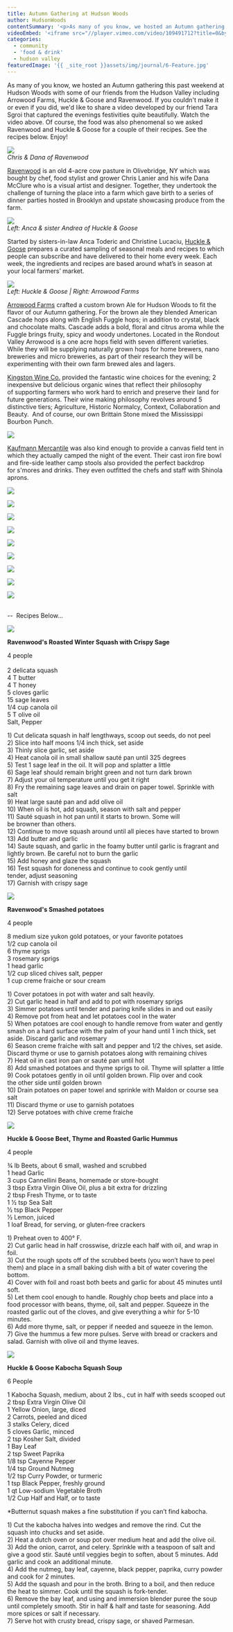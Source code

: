 ```yaml
---
title: Autumn Gathering at Hudson Woods
author: HudsonWoods
contentSummary: '<p>As many of you know, we hosted an Autumn gathering this past weekend at Hudson Woods with some of our friends from the Hudson Valley. We wanted to share a video from the event and some recipes for you to make at home. Enjoy!&nbsp;</p>'
videoEmbed: '<iframe src="//player.vimeo.com/video/109491712?title=0&byline=0&portrait=0&color=ffffff" width="500" height="281" frameborder="0" webkitallowfullscreen mozallowfullscreen allowfullscreen></iframe> <p><a href="http://vimeo.com/109491712">Hudsonwoods</a> from <a href="http://vimeo.com/tarasgroi">Tara Sgroi</a> on <a href="https://vimeo.com">Vimeo</a>.</p>'
categories:
  - community
  - 'food & drink'
  - hudson valley
featuredImage: '{{ _site_root }}assets/img/journal/6-Feature.jpg'
---
```

<p>As many of you know, we hosted an&nbsp;Autumn gathering this past weekend at Hudson Woods with some of our friends from the Hudson Valley including Arrowood Farms, Huckle & Goose and Ravenwood.&nbsp;<span style="font-size: 14px;">If you couldn't make it or even if you did, we'd like to share a video&nbsp;developed by our friend Tara Sgroi that captured the evenings festivities quite beautifully. Watch the video&nbsp;above. Of course, the food was also&nbsp;phenomenal so we asked Ravenwood and Huckle & Goose for a couple of their recipes. See&nbsp;the recipes below. Enjoy!</span></p><p><img src="http://hudsonwoods.com/assets/img/journal/1-20141022170644.jpg" style="font-size: 14.4444446563721px;"><br><em style="background-color: initial;">Chris & Dana of Ravenwood</em></p><p><span><a href="http://ravenwoodny.com" target="_blank">Ravenwood</a> is an old 4-acre cow pasture in Olivebridge, NY which was bought by chef, food stylist and grower Chris Lanier and his wife Dana McClure who is a visual artist and designer. Together, they undertook the challenge of turning the place into a farm which gave birth to a series of dinner parties hosted in Brooklyn and upstate showcasing produce from the farm.</span></p><p><img src="/assets/img/journal/4-20141022164457.jpg"><br><em>Left:&nbsp;Anca & sister&nbsp;Andrea of Huckle & Goose&nbsp;</em></p><p>Started by sisters-in-law Anca Toderic and Christine Lucaciu,&nbsp;<a href="https://hucklegoose.com" target="_blank">Huckle & Goose</a> prepares a curated sampling of seasonal meals and recipes to which people can subscribe and have delivered to their home every week. Each week, the ingredients and recipes are based around what’s in season at your local farmers’ market.</p><p><img src="/assets/img/journal/3-20141022164544.jpg"><br><em>Left: Huckle & Goose | Right: Arrowood Farms</em></p><p><a href="http://www.arrowoodfarms.com" target="_blank">Arrowood Farms</a> crafted a custom brown Ale for Hudson Woods to fit the flavor of our Autumn gathering. For the brown ale they blended American Cascade hops along with English Fuggle hops; in addition to crystal, black and chocolate malts. Cascade adds a bold, floral and citrus aroma while the Fuggle brings fruity, spicy and woody undertones. Located in the Rondout Valley Arrowood is a one acre hops field with seven different varieties. While they will be supplying naturally grown hops for home brewers, nano breweries and micro breweries, as part of their research they will be experimenting with their own farm brewed ales and lagers.&nbsp;</p><p><a href="http://www.kingstonwine.com" target="_blank">Kingston Wine Co.</a> provided the fantastic wine choices for the evening;&nbsp;2 inexpensive but delicious organic wines that reflect their philosophy of&nbsp;supporting&nbsp;farmers who work hard to enrich and preserve their land for future generations.&nbsp;Their wine making&nbsp;philosophy revolves around&nbsp;5 distinctive&nbsp;tiers; Agriculture, Historic Normalcy, Context,&nbsp;Collaboration and Beauty. &nbsp;And of course, our own Brittain Stone mixed the&nbsp;Mississippi Bourbon Punch.&nbsp;</p><p><img src="/assets/img/journal/Instagram-photos-20141022182009.jpg"></p><p><a href="http://kaufmann-mercantile.com" target="_blank">Kaufmann Mercantile</a> was also kind enough to provide a canvas field tent in which&nbsp;they actually camped the night of the event. Their cast iron fire bowl and fire-side leather camp stools&nbsp;also provided the perfect backdrop for&nbsp;s'mores&nbsp;and drinks. They even outfitted the chefs and staff with Shinola aprons.</p><p><img src="/assets/img/journal/2-20141022170737.jpg"></p><p><img src="/assets/img/journal/5-20141022170749.jpg"></p><p><img src="/assets/img/journal/7-20141022170806.jpg"></p><p><img src="/assets/img/journal/6-Feature-20141022170815.jpg"></p><p><img src="/assets/img/journal/8-20141022171013.jpg"></p><p><img src="/assets/img/journal/9-20141022171019.jpg"></p><p><img src="/assets/img/journal/10-20141022171044.jpg"></p><p><img src="/assets/img/journal/11-20141022171054.jpg"></p><p><img src="/assets/img/journal/12-20141022171108.jpg"></p><p><br>-- &nbsp;Recipes Below...</p><p><img src="/assets/img/journal/Squash.jpg"></p><p><b style="background-color: initial;">Ravenwood's&nbsp;Roasted Winter Squash with Crispy Sage</b></p><p>4 people<br><br>2 delicata squash<br>4 T butter<br>4 T honey<br>5 cloves garlic<br>15 sage leaves<br>1/4 cup canola oil<br>5 T olive oil<br>Salt, Pepper</p><p>1) Cut delicata squash in half lengthways, scoop out seeds, do not peel<br>2) Slice into half moons 1/4 inch thick, set aside<br>3) Thinly slice garlic, set aside<br>4) Heat canola oil in small shallow sauté pan until 325 degrees<br>5) Test 1 sage leaf in the oil. It will pop and splatter a little<br>6) Sage leaf should remain bright green and not turn dark brown<br>7) Adjust your oil temperature until you get it right<br>8) Fry the remaining sage leaves and drain on paper towel. Sprinkle with salt<br>9) Heat large sauté pan and add olive oil<br>10) When oil is hot, add squash, season with salt and pepper<br>11) Sauté squash in hot pan until it starts to brown. Some will be&nbsp;browner&nbsp;than others.<br>12) Continue to move squash around until all pieces have started to brown<br>13) Add butter and garlic<br>14) Saute squash, and garlic in the foamy butter until garlic is fragrant&nbsp;and lightly brown. Be careful not to burn the garlic<br>15) Add honey and glaze the squash<br>16) Test squash for doneness and continue to cook gently until tender,&nbsp;adjust seasoning<br>17) Garnish with crispy sage</p><p><img src="/assets/img/journal/Potatos.jpg"></p><p><strong>Ravenwood's&nbsp;Smashed potatoes</strong></p><p><strong></strong>4 people</p><p>8 medium size yukon gold potatoes, or your favorite potatoes<br>1/2 cup canola oil<br>6 thyme sprigs<br>3 rosemary sprigs<br>1 head garlic<br>1/2 cup sliced chives salt, pepper<br>1 cup creme fraiche or sour cream</p><p>1) Cover potatoes in pot with water and salt heavily.<br>2) Cut garlic head in half and add to pot with rosemary sprigs<br>3) Simmer potatoes until tender and paring knife slides in and out easily<br>4) Remove pot from heat and let potatoes cool in the water<br>5) When potatoes are cool enough to handle remove from water and&nbsp;gently smash on a hard surface with the palm of your hand until 1&nbsp;inch thick, set aside. Discard garlic&nbsp;and rosemary<br>6) Season creme fraiche with salt and pepper and 1/2 the chives, set&nbsp;aside. Discard thyme or use to garnish potatoes along with&nbsp;remaining chives<br>7) Heat oil in cast iron pan or sauté pan until hot<br>8) Add smashed potatoes and thyme sprigs to oil. Thyme will splatter&nbsp;a little<br>9) Cook potatoes gently in oil until golden brown. Flip over and cook the&nbsp;other side until golden brown<br>10) Drain potatoes on paper towel and sprinkle with Maldon or course&nbsp;sea salt<br>11) Discard thyme or use to garnish potatoes<br>12) Serve potatoes with chive creme fraiche</p><p><img src="/assets/img/journal/beat-hummus.jpg"></p><p><strong>Huckle & Goose&nbsp;</strong><strong>Beet, Thyme and Roasted Garlic Hummus</strong></p><p>4 people</p><p>3⁄4 lb Beets, about 6 small, washed and scrubbed<br>1 head Garlic<br>3 cups Cannellini Beans,&nbsp;homemade or store-bought<br>3 tbsp Extra Virgin Olive Oil, plus a bit extra for drizzling<br>2 tbsp Fresh Thyme, or to taste<br>1&nbsp;1⁄2 tsp Sea Salt<br>1⁄2 tsp Black Pepper<br>1⁄2 Lemon, juiced<br>1 loaf Bread, for serving, or gluten-free crackers</p><p>1)&nbsp;Preheat oven to 400° F.&nbsp;<br>2)&nbsp;Cut garlic head in half crosswise, drizzle each half&nbsp;with oil, and wrap in foil.<br>3)&nbsp;Cut the rough spots off of the scrubbed beets (you&nbsp;won’t have to peel them) and place in a small baking dish with a bit of water&nbsp;covering the bottom. <br>4)&nbsp;Cover with foil and roast both beets and garlic for&nbsp;about 45 minutes until soft.<br>5)&nbsp;Let them cool enough to handle. Roughly chop beets and place into a food&nbsp;processor with beans, thyme, oil, salt and pepper. Squeeze in the roasted&nbsp;garlic out of the cloves, and give everything a whir for 5-10 minutes.&nbsp;<br>6)&nbsp;Add&nbsp;more thyme, salt, or pepper if needed and squeeze in the lemon.<br>7)&nbsp;Give the&nbsp;hummus a few more pulses. Serve with bread or crackers and salad. Garnish&nbsp;with olive oil and thyme leaves.</p><p><img src="/assets/img/journal/IMG_9299-2-20141023114934.jpg"></p><p><strong>Huckle & Goose&nbsp;</strong><strong>Kabocha Squash Soup</strong></p><p>6 People</p><p>1 Kabocha Squash, medium, about 2 lbs., cut in half with&nbsp;seeds scooped out<br>2 tbsp Extra Virgin Olive Oil<br>1 Yellow Onion, large, diced<br>2 Carrots, peeled and diced<br>3 stalks Celery, diced<br>5 cloves Garlic, minced<br>2 tsp Kosher Salt, divided<br>1 Bay Leaf<br>2 tsp Sweet Paprika<br>1/8 tsp Cayenne Pepper<br>1/4&nbsp;tsp Ground Nutmeg<br>1/2&nbsp;tsp Curry Powder, or turmeric<br>1 tsp Black Pepper, freshly ground<br>1 qt Low-sodium Vegetable Broth<br>1/2&nbsp;Cup Half and Half, or to taste</p><p>*Butternut squash makes a fine substitution if you can’t find kabocha.</p><p>1)&nbsp;Cut the kabocha halves into wedges and remove the rind. Cut the squash&nbsp;into chucks and set aside.<br>2) Heat a dutch oven or soup pot over medium heat and add the olive oil.<br>3)&nbsp;Add the onion, carrot, and celery. Sprinkle with a teaspoon of salt and give a&nbsp;good stir. Sauté until veggies begin to soften, about 5 minutes. Add garlic&nbsp;and cook an additional minute.<br>4)&nbsp;Add the nutmeg, bay leaf, cayenne, black pepper, paprika, curry powder and&nbsp;cook for 2 minutes.<br>5)&nbsp;Add the squash and pour in the broth. Bring to a boil, and then reduce the&nbsp;heat to simmer. Cook until the squash is fork-tender.<br>6)&nbsp;Remove the bay leaf, and using and immersion blender puree the soup until&nbsp;completely smooth. Stir in half & half and taste for seasoning. Add more&nbsp;spices or salt if necessary.<br>7)&nbsp;Serve hot with crusty bread, crispy sage, or shaved Parmesan.</p>